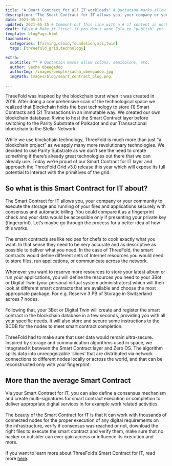 ```yaml
---
title: "A Smart Contract for all IT workloads" # Quotation marks allow colons, semicolons, etc.
description: "The Smart Contract for IT allows you, your company or your community to execute the storage and running of your files and applications securely with consensus and automatic billing." # Quotation marks allow colons, semicolons, etc.
date: 2021-05-25
updated: 2021-05-25 # Comment-out this line with a # if content is unchanged
draft: false # Make it "true" if you don't want Zola to "publish" yet
template: blogPage.html
taxonomies:
  categories: [farming,cloud,foundation,aci,twin]
  tags: [threefold_grid,technology]

extra:
  subtitle: "" # Quotation marks allow colons, semicolons, etc.
  author: Sacha Obeegadoo
  authorImg: /images/people/sacha_obeegadoo.jpg
  imgPath: images/blog/smart_contract_blog.png
  
---
```


ThreeFold was inspired by the blockchain burst when it was created in 2016. After doing a comprehensive scan of the technological space we realized that Blockchain holds the best technology to store (1) Smart Contracts and (2) Transactions in an immutable way. We created our own blockchain database: Rivine to host the Smart Contract layer before switching to the Parity Substrate of Polkadot and our Transactional blockchain to the Stellar Network.
<br/>
<br/>
While we use blockchain technology, ThreeFold is much more than just "a blockchain project" as we apply many more revolutionary technologies. We decided to use Parity Substrate as we don’t see the need to create something if there’s already great technologies out there that we can already use. Today we’re proud of our Smart Contract for IT layer and approach the ThreeFold Grid v3.0 release this year which will expose its full potential to interact with the primitives of the grid.

## So what is this Smart Contract for IT about?

The Smart Contract for IT allows you, your company or your community to execute the storage and running of your files and applications securely with consensus and automatic billing. You could compare it as a fingerprint check and your data would be accessible only if presenting your private key (fingerprint). Let’s maybe go through the process for a better idea of how this works.
<br/>
<br/>
The smart contracts are like recipes for chefs to cook exactly what you want. In that sense they need to be very accurate and as descriptive as possible to deliver what you need. In the case of ThreeFold, the smart contracts would define different sets of Internet resources you would need to store files, run applications, or communicate across the network.
<br/>
<br/>
Whenever you want to reserve more resources to store your latest album or run your applications, you will define the resources you need to your 3Bot or Digital Twin (your personal virtual system administrators) which will then look at different smart contracts that are available and choose the most appropriate package. For e.g. Reserve 3 PB of Storage in Switzerland across 7 nodes. 
<br/>
<br/>
Following that, your 3Bot or Digital Twin will create and register the smart contract in the blockchain database in a few seconds, providing you with all your specific needs. It will also store and secure some instructions to the BCDB for the nodes to meet smart contract completion. 
<br/>
<br/>
ThreeFold had to make sure that user data would remain ultra-secure. Inspired by storage and communication algorithms used in space, we integrated it between the Smart Contract layer and Zero OS. The algorithm splits data into unrecognizable ‘slices’ that are distributed via network connections to different nodes locally or across the world, and that can be reconstructed only with your fingerprint. 

## More than the average Smart Contract

Via your Smart Contract for IT, you can also define a consensus mechanism and create multi-signatures for smart contract execution or completion to deliver appropriate digital services in for example work related activities. 
<br/>
<br/>
The beauty of the Smart Contract for IT is that it can work with thousands of connected nodes for the proper execution of any digital requirements on the infrastructure, verify if consensus was reached or not, download the right files to execute the smart contract and verify them, make sure that no hacker or outsider can ever gain access or influence its execution and more. 
<br/>
<br/>
If you want to learn more about ThreeFold’s Smart Contract for IT, read more [here](https://library.threefold.me/info/threefold/#/internet4__smartcontract_it).

